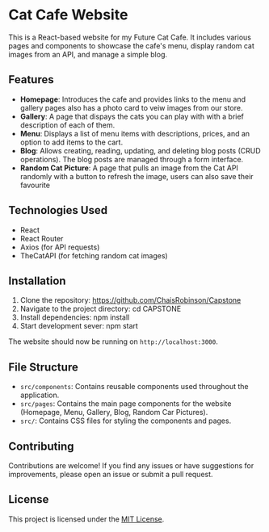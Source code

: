 # Cat Cafe Website

This is a React-based website for my Future Cat Cafe. It includes various pages and components to showcase the cafe's menu, display random cat images from an API, and manage a simple blog.

## Features

- **Homepage**: Introduces the cafe and provides links to the menu and gallery pages also has a photo card to veiw images from our store.
- **Gallery**: A page that dispays the cats you can play with with a brief description of each of them.
- **Menu**: Displays a list of menu items with descriptions, prices, and an option to add items to the cart.
- **Blog**: Allows creating, reading, updating, and deleting blog posts (CRUD operations). The blog posts are managed through a form interface.
- **Random Cat Picture**: A page that pulls an image from the Cat API randomly with a button to refresh the image, users can also save their favourite 

## Technologies Used

- React
- React Router
- Axios (for API requests)
- TheCatAPI (for fetching random cat images)

## Installation

1. Clone the repository: https://github.com/ChaisRobinson/Capstone
2. Navigate to the project directory: cd CAPSTONE
3. Install dependencies: npm install
4. Start development sever: npm start

The website should now be running on `http://localhost:3000`.

## File Structure

- `src/components`: Contains reusable components used throughout the application.
- `src/pages`: Contains the main page components for the website (Homepage, Menu, Gallery, Blog, Random Car Pictures).
- `src/`: Contains CSS files for styling the components and pages.

## Contributing

Contributions are welcome! If you find any issues or have suggestions for improvements, please open an issue or submit a pull request.

## License

This project is licensed under the [MIT License](LICENSE).
